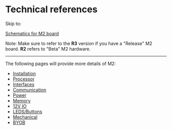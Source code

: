 # Technical references

Skip to:

[Schematics for M2 board](https://github.com/macchina/m2-hardware)

Note: Make sure to refer to the **R3** version if you have a "Release" M2 board. **R2** refers to "Beta" M2 hardware.

---

The following pages will provide more details of M2:

* [Installation](http://docs.macchina.cc/m2/technical-references/installation.html)
* [Processor](http://docs.macchina.cc/m2/technical-references/processor.html)
* [Interfaces](http://docs.macchina.cc/m2/technical-references/interfaces.html)
* [Communication](http://docs.macchina.cc/m2/technical-references/communication.html)
* [Power](http://docs.macchina.cc/m2/technical-references/power.html)
* [Memory](http://docs.macchina.cc/m2/technical-references/memory.html)
* [12V IO](http://docs.macchina.cc/m2/technical-references/12VIO.html)
* [LEDS/Buttons](http://docs.macchina.cc/m2/technical-references/leds-buttons.html)
* [Mechanical](http://docs.macchina.cc/m2/technical-references/mechanical.html)
* [BYOB](http://docs.macchina.cc/m2/technical-references/byob.html)
